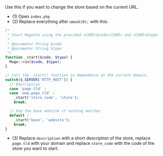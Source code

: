 Use this if you want to change the store based on the current URL. 

* (1) Open `index.php`
* (2) Replace everything after `umask(0);` with this:
```php
/*
 * Start Magento using the provided <CODE>$code</CODE> and <CODE>$type</CODE>. 
 *
 * @parameter String $code
 * @parameter String $type
 */
function _start($code, $type) {
  Mage::run($code, $type);
}

// Call the _start() function in dependence on the current domain.
switch($_SERVER['HTTP_HOST']) {
  // Description
  case 'page.tld' : 
  case 'www.page.tld' : 
    _start('store_code', 'store');
    break;

  // Use the base website if nothing matches
  default : 
    _start('base', 'website');
    break;
}
```
* (3) Replace `description` with a short description of the store, replace `page.tld` with your domain and replace `store_code` with the code of the store you want to start. 
